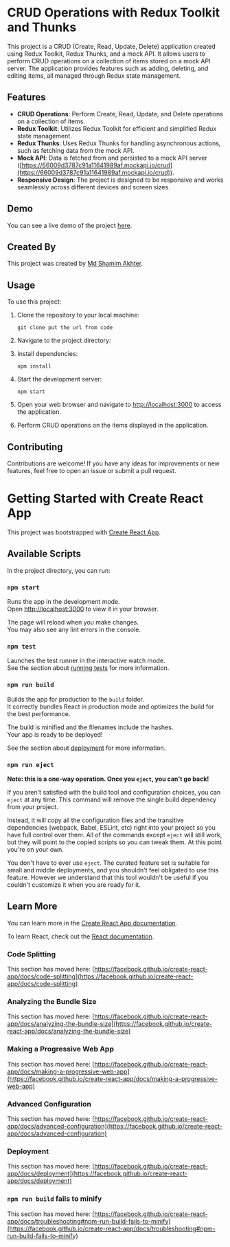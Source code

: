 
# CRUD Operations with Redux Toolkit and Thunks

This project is a CRUD (Create, Read, Update, Delete) application created using Redux Toolkit, Redux Thunks, and a mock API. It allows users to perform CRUD operations on a collection of items stored on a mock API server. The application provides features such as adding, deleting, and editing items, all managed through Redux state management.

## Features

- **CRUD Operations**: Perform Create, Read, Update, and Delete operations on a collection of items.
- **Redux Toolkit**: Utilizes Redux Toolkit for efficient and simplified Redux state management.
- **Redux Thunks**: Uses Redux Thunks for handling asynchronous actions, such as fetching data from the mock API.
- **Mock API**: Data is fetched from and persisted to a mock API server ([https://66009d3787c91a11641989af.mockapi.io/crud](https://66009d3787c91a11641989af.mockapi.io/crud)).
- **Responsive Design**: The project is designed to be responsive and works seamlessly across different devices and screen sizes.

## Demo

You can see a live demo of the project [here](https://redux-toolkit-thunk.onrender.com/).

## Created By

This project was created by [Md Shamim Akhter](https://musical-mooncake-8fc409.netlify.app/).

## Usage

To use this project:

1. Clone the repository to your local machine:

    ```
    git clone put the url from code
    ```

2. Navigate to the project directory:

3. Install dependencies:

    ```
    npm install
    ```

4. Start the development server:

    ```
    npm start
    ```

5. Open your web browser and navigate to [http://localhost:3000](http://localhost:3000) to access the application.

6. Perform CRUD operations on the items displayed in the application.

## Contributing

Contributions are welcome! If you have any ideas for improvements or new features, feel free to open an issue or submit a pull request.

# Getting Started with Create React App

This project was bootstrapped with [Create React App](https://github.com/facebook/create-react-app).

## Available Scripts

In the project directory, you can run:

### `npm start`

Runs the app in the development mode.\
Open [http://localhost:3000](http://localhost:3000) to view it in your browser.

The page will reload when you make changes.\
You may also see any lint errors in the console.

### `npm test`

Launches the test runner in the interactive watch mode.\
See the section about [running tests](https://facebook.github.io/create-react-app/docs/running-tests) for more information.

### `npm run build`

Builds the app for production to the `build` folder.\
It correctly bundles React in production mode and optimizes the build for the best performance.

The build is minified and the filenames include the hashes.\
Your app is ready to be deployed!

See the section about [deployment](https://facebook.github.io/create-react-app/docs/deployment) for more information.

### `npm run eject`

**Note: this is a one-way operation. Once you `eject`, you can't go back!**

If you aren't satisfied with the build tool and configuration choices, you can `eject` at any time. This command will remove the single build dependency from your project.

Instead, it will copy all the configuration files and the transitive dependencies (webpack, Babel, ESLint, etc) right into your project so you have full control over them. All of the commands except `eject` will still work, but they will point to the copied scripts so you can tweak them. At this point you're on your own.

You don't have to ever use `eject`. The curated feature set is suitable for small and middle deployments, and you shouldn't feel obligated to use this feature. However we understand that this tool wouldn't be useful if you couldn't customize it when you are ready for it.

## Learn More

You can learn more in the [Create React App documentation](https://facebook.github.io/create-react-app/docs/getting-started).

To learn React, check out the [React documentation](https://reactjs.org/).

### Code Splitting

This section has moved here: [https://facebook.github.io/create-react-app/docs/code-splitting](https://facebook.github.io/create-react-app/docs/code-splitting)

### Analyzing the Bundle Size

This section has moved here: [https://facebook.github.io/create-react-app/docs/analyzing-the-bundle-size](https://facebook.github.io/create-react-app/docs/analyzing-the-bundle-size)

### Making a Progressive Web App

This section has moved here: [https://facebook.github.io/create-react-app/docs/making-a-progressive-web-app](https://facebook.github.io/create-react-app/docs/making-a-progressive-web-app)

### Advanced Configuration

This section has moved here: [https://facebook.github.io/create-react-app/docs/advanced-configuration](https://facebook.github.io/create-react-app/docs/advanced-configuration)

### Deployment

This section has moved here: [https://facebook.github.io/create-react-app/docs/deployment](https://facebook.github.io/create-react-app/docs/deployment)

### `npm run build` fails to minify

This section has moved here: [https://facebook.github.io/create-react-app/docs/troubleshooting#npm-run-build-fails-to-minify](https://facebook.github.io/create-react-app/docs/troubleshooting#npm-run-build-fails-to-minify)
